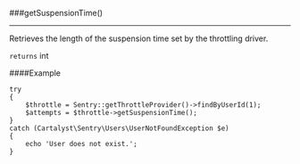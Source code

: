 <a id="getSuspensionTime"></a>
###getSuspensionTime()

----------

Retrieves the length of the suspension time set by the throttling driver.

`returns` int

####Example

	try
	{
		$throttle = Sentry::getThrottleProvider()->findByUserId(1);
		$attempts = $throttle->getSuspensionTime();
	}
	catch (Cartalyst\Sentry\Users\UserNotFoundException $e)
	{
		echo 'User does not exist.';
	}